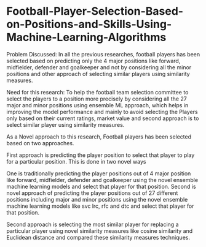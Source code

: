 # Football-Player-Selection-Based-on-Positions-and-Skills-Using-Machine-Learning-Algorithms

Problem Discussed:
In all the previous researches, football players has been selected based on predicting only the 4 major positions like forward, midfielder, defender and goalkeeper and not by considering all the minor positions and other approach of selecting similar players using similarity measures.

Need for this research:
To help the football team selection committee to select the players to a position more precisely by considering all the 27 major and minor positions using ensemble ML approach, which helps in improving the model performance and mainly to avoid selecting the Players only based on their current ratings, market value and second approach is to select similar player using similarity measures.

As a Novel approach to this research, Football players has been selected based on two approaches. 

First approach is predicting the player position to select that player to play for a particular position. This is done in two novel ways

One is traditionally predicting the player positions out of 4 major position like forward, midfielder, defender and goalkeeper using the novel ensemble machine learning models and select that player for that position.
Second is novel approach of predicting the player positions out of 27 different positions including major and minor positions using the novel ensemble machine learning models like svc lrc, rfc and dtc and select that player for that position.

Second approach is selecting the most similar player for replacing a particular player using novel similarity measures like cosine similarity and Euclidean distance and compared these similarity measures techniques.
